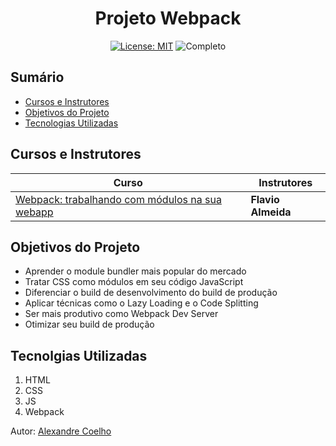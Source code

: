 <h1 align="center"> Projeto Webpack </h1>

<div align="center">

<a href="https://github.com/coelhoalexandre/projeto-alura-webpack/blob/main/LICENSE" target="_blank"><img src="https://img.shields.io/badge/License-MIT-yellow.svg" alt="License: MIT"></a> <img src="https://img.shields.io/badge/Completo-lightgreen.svg" alt="Completo">

</div>

## Sumário

- [Cursos e Instrutores](#cursos-e-instrutores)
- [Objetivos do Projeto](#objetivos-do-projeto)
- [Tecnologias Utilizadas](#tecnolgias-utilizadas)

## Cursos e Instrutores

|Curso|Instrutores|
|---|---|
|[Webpack: trabalhando com módulos na sua webapp](https://cursos.alura.com.br/course/webpack-modulos-webapp)|**Flavio Almeida**|

## Objetivos do Projeto
- Aprender o module bundler mais popular do mercado
- Tratar CSS como módulos em seu código JavaScript
- Diferenciar o build de desenvolvimento do build de produção
- Aplicar técnicas como o Lazy Loading e o Code Splitting
- Ser mais produtivo como Webpack Dev Server
- Otimizar seu build de produção

## Tecnolgias Utilizadas

1. HTML
2. CSS
3. JS
4. Webpack
   
Autor: [Alexandre Coelho](https://github.com/coelhoalexandre)

